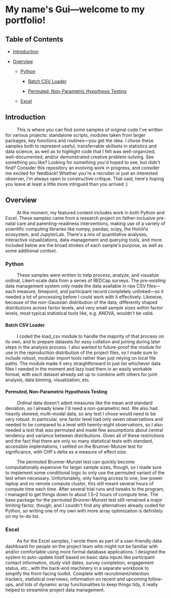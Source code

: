 # My name's Gui—welcome to my portfolio!

## Table of Contents

- [Introduction](https://github.com/galguibra/galguibra/blob/main/README.md#introduction)

- [Overview](https://github.com/galguibra/galguibra/blob/main/README.md#overview)

    - [Python](https://github.com/galguibra/galguibra/blob/main/README.md#python)
 
        - [Batch CSV Loader](https://github.com/galguibra/galguibra/blob/main/README.md#batch-csv-loader)
     
        - [Permuted, Non-Parametric Hypothesis Testing](https://github.com/galguibra/galguibra/blob/main/README.md#permuted-non-parametric-hypothesis-testing)

    - [Excel](https://github.com/galguibra/galguibra/blob/main/README.md#excel)


## Introduction

&emsp; &emsp; This is where you can find some samples of original code I've written for various projects: standalone scripts, modules taken from larger packages, key functions and routines—you get the idea.
I chose these samples both to represent useful, transferrable skillsets in statistics and data science, as well as to highlight code that I felt was well-organized, well-documented, and/or demonstrated creative problem-solving.
See something you like? Looking for something you'd hoped to see, but didn't find? Consider this repository an evolving work in progress, and consider me excited for feedback! Whether you're a recruiter or just an
interested observer, I'm always open to constructive critique. That said, here's hoping you leave at least a little more intrigued than you arrived :)


## Overview

&emsp; &emsp; At the moment, my featured content includes work in both Python and Excel. These samples came from a research project on father-inclusive pre-natal care and parenting-readiness interventions, making use
of a variety of scientific computing libraries like numpy, pandas, scipy, the HoloViz ecosystem, and JupyterLab. There's a mix of quantitative analyses, interactive vizualizations, data-management and querying tools, and more.
Included below are the broad strokes of each sample's purpose, as well as some additional context.


### Python

&emsp; &emsp; These samples were written to help process, analyze, and visualize ordinal, Likert-scale data from a series of REDCap surveys. The pre-existing data management system only made the data available in raw CSV files—each measure,
timepoint, and participant record completely unlinked—so it needed a lot of processing before I could work with it effectively. Likewise, because of the non-Gaussian distribution of the data, differently shaped distributions across factor
levels, and very small sample sizes *within* factor levels, most typical statistical tools like, e.g. ANOVA, wouldn't be valid. 


#### Batch CSV Loader

&emsp; &emsp; I coded the load_csv module to handle the majority of that process on its own, and to prepare datasets for easy collation and joining during later steps in the analysis process. I also wanted to future-proof the module
for use in the reproduction distribution of the project files, so I made sure to include robust, modular import tools rather than just relying on local file paths. The module made it very straightforward to just list whichever data files
I needed in the moment and lazy load them in an easily workable format, with each dataset already set up to combine with others for joint analysis, data binning, visualization, etc.


#### Permuted, Non-Parametric Hypothesis Testing

&emsp; &emsp; Ordinal data doesn't admit measures like the mean and standard deviation, so I already knew I'd need a non-parametric test. We also had heavily skewed, multi-modal data, so any test I chose would need to be very robust. 
In particular, one factor level had only seven observations and needed to be compared to a level with twenty-eight observations, so I also needed a test that was permuted and made few assumptions about central tendency and variance between 
distributions. Given all of these restrictions and the fact that there are only so many statistical tests with standard, accessible implentations, I settled on the Brunner-Munzel test for significance, with Cliff's delta as a measure of
effect size. 

&emsp; &emsp; The permuted Brunner-Munzel test can quickly become computationally expensive for larger sample sizes, though, so I made sure to implement some conditional logic to only use the permuted variant of the test when necessary.
Unfortunately, only having access to one, low-power laptop and no remote compute cluster, this still meant several hours of compute time each time. After several trial runs and tweaks to the program, I managed to get things down to about
1.5–2 hours of compute time. The base package for the permuted Brunner-Munzel test still remained a major limiting factor, though, and I couldn't find any alternatives already coded for Python, so writing one of my own with more array 
optimization is definitely on my to-do list.


### Excel

&emsp; &emsp; As for the Excel samples, I wrote them as part of a user-friendly data dashboard for people on the project team who might not be familiar with and/or comfortable using more formal database applications. I designed the system to 
auto-update itself based on basic data inputs like participant contact information, study visit dates, survey completion, engagement status, etc., with the back-end machinery in a separate workbook to simplify the front-facing toolkit. 
Complete with recruitment/retention trackers, statistical overviews, information on recent and upcoming follow-ups, and lots of dynamic array functionalities to keep things tidy, it really helped to streamline project data management.
